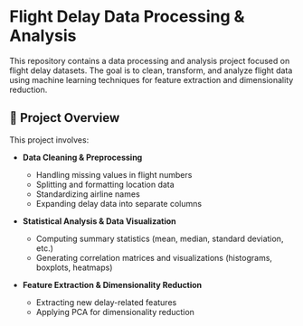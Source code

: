 # Flight Delay Data Processing & Analysis

This repository contains a data processing and analysis project focused on flight delay datasets. The goal is to clean, transform, and analyze flight data using machine learning techniques for feature extraction and dimensionality reduction.

## 📌 Project Overview

This project involves:

- **Data Cleaning & Preprocessing**  
  - Handling missing values in flight numbers  
  - Splitting and formatting location data  
  - Standardizing airline names  
  - Expanding delay data into separate columns  

- **Statistical Analysis & Data Visualization**  
  - Computing summary statistics (mean, median, standard deviation, etc.)  
  - Generating correlation matrices and visualizations (histograms, boxplots, heatmaps)  

- **Feature Extraction & Dimensionality Reduction**  
  - Extracting new delay-related features  
  - Applying PCA for dimensionality reduction  

